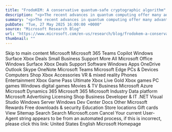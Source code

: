 ```yaml
---
title: "FrodoKEM: A conservative quantum-safe cryptographic algorithm"
description: "<p>The recent advances in quantum computing offer many advantages—but also challenge current cryptographic strategies. Learn how FrodoKEM could help strengthen security, even in a future with powerful quantum computers.</p> <p>The post <a href='https://www.microsoft.com/en-us/research/blog/frodokem-a-conservative-quantum-safe-cryptographic-algorithm/'>FrodoKEM: A conservative quantum-safe cryptographic algorithm</a> appeared first on <a href='https://www.microsoft.com/en-us/research'>Microsoft Research</a>.</p>"
summary: "<p>The recent advances in quantum computing offer many advantages—but also challenge current cryptographic strategies. L"
pubDate: "Tue, 27 May 2025 16:00:00 +0000"
source: "Microsoft Research Blog"
url: "https://www.microsoft.com/en-us/research/blog/frodokem-a-conservative-quantum-safe-cryptographic-algorithm/"
thumbnail: ""
---
```


Skip to main content
Microsoft
Microsoft 365
Teams
Copilot
Windows
Surface
Xbox
Deals
Small Business
Support
More
All Microsoft
Office
Windows
Surface
Xbox
Deals
Support
Software
Windows Apps
OneDrive
Outlook
Skype
OneNote
Microsoft Teams
Microsoft Edge
PCs & Devices
Computers
Shop Xbox
Accessories
VR & mixed reality
Phones
Entertainment
Xbox Game Pass Ultimate
Xbox Live Gold
Xbox games
PC games
Windows digital games
Movies & TV
Business
Microsoft Azure
Microsoft Dynamics 365
Microsoft 365
Microsoft Industry
Data platform
Microsoft Advertising
Licensing
Shop Business
Developer & IT
.NET
Visual Studio
Windows Server
Windows Dev Center
Docs
Other
Microsoft Rewards
Free downloads & security
Education
Store locations
Gift cards
View Sitemap
Search
Search Microsoft.com
Cancel
Your current User-Agent string appears to be from an automated process, if this is incorrect, please click this link:
United States English Microsoft Homepage